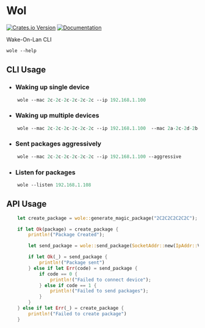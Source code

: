 # Wol

[![Crates.io Version](https://img.shields.io/crates/v/wole?logo=rust)](https://crates.io/crates/wole)
[![Documentation](https://docs.rs/wole/badge.svg)](https://docs.rs/wole)


Wake-On-Lan CLI

```ps
wole --help
```

## CLI Usage

- ### Waking up single device

```ps
    wole --mac 2c-2c-2c-2c-2c-2c --ip 192.168.1.100
```

- ### Waking up multiple devices

```ps
    wole --mac 2c-2c-2c-2c-2c-2c --ip 192.168.1.100  --mac 2a-2c-2d-2b-2c-2c --ip 192.168.1.102
```

- ### Sent packages aggressively

```ps
    wole --mac 2c-2c-2c-2c-2c-2c --ip 192.168.1.100 --aggressive
```

- ### Listen for packages

```ps
    wole --listen 192.168.1.108
```

## API Usage

```rust
    let create_package = wole::generate_magic_package("2C2C2C2C2C2C");

    if let Ok(package) = create_package {
        println!("Package Created");

        let send_package = wole::send_package(SocketAddr::new(IpAddr::V4(Ipv4Addr::new(127, 0, 0, 1)), 8080), package);

        if let Ok(_) = send_package {
            println!("Package sent")
        } else if let Err(code) = send_package {
            if code == 0 {
                println!("Failed to connect device");
            } else if code == 1 {
                println!("Failed to send packages");
            }
        }
    } else if let Err(_) = create_package {
        println!("Failed to create package")
    }
```